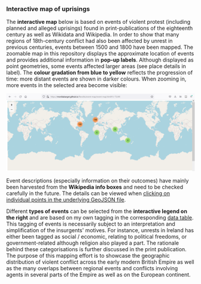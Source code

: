 ### Interactive map of uprisings

The **interactive map** below is based on events of violent protest (including planned and alleged uprisings) found in print-publications of the eighteenth century as well as Wikidata and Wikipedia. In order to show that many regions of 18th-century conflict had also been affected by unrest in previous centuries, events between 1500 and 1800 have been mapped. The zoomable map in this repository displays the approximate location of events and provides additional information in **pop-up labels**. Although displayed as point geometries, some events affected larger areas (see place details in label). The **colour gradation from blue to yellow** reflects the progression of time: more distant events are shown in darker colours. When zooming in, more events in the selected area become visible:

[<img src="./assets/MAP_screenshot-events.png"/>](https://monikabarget.github.io/Revolts/event-map/event-map.html)

Event descriptions (especially information on their outcomes) have mainly been harvested from the **Wikipedia info boxes** and need to be checked carefully in the future. The details can be viewed when <a href="https://github.com/MonikaBarget/Revolts/blob/master/MAP_events.geojson">clicking on individual points in the underlying GeoJSON file</a>.

Different **types of events** can be selected from the **interactive legend on the right** and are based on my own tagging in the corresponding [data table](https://github.com/MonikaBarget/Revolts/blob/master/TABLE_events_1513-1819.csv). This tagging of events is necessarily subject to an interpretation and simplification of the insurgents' motives.
For instance, unrests in Ireland has either been tagged as social / economic, relating to political freedoms, or government-related although religion also played a part. The rationale behind these categorisations is further discussed in the print publication. The purpose of this mapping effort is to showcase the geographic distribution of violent conflict across the early modern British Empire as well as the many overlaps between regional events and conflicts involving agents in several parts of the Empire as well as on the European continent.

